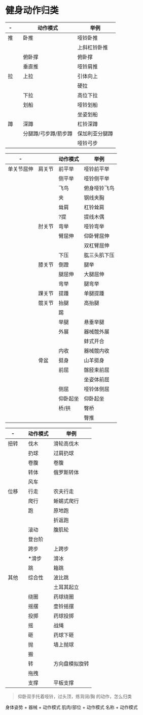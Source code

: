 # 健身动作归类

| -          |    | 动作模式             | 举例           |
| ---------- | ------ | -------------------- | -------------- |
| 推         |        | 卧推                 | 哑铃卧推       |
|            |        |                      | 上斜杠铃卧推   |
|            |        | 俯卧撑               | 俯卧撑         |
|            |        | 垂直推               | 哑铃肩推       |
| 拉         |        | 上拉                 | 引体向上       |
|            |        |                      | 硬拉           |
|            |        | 下拉                 | 高位下拉       |
|            |        | 划船                 | 哑铃划船       |
|            |        |                      | 坐姿划船       |
| 蹲         |        | 深蹲                 | 杠铃深蹲       |
|            |        | 分腿蹲/弓步蹲/箭步蹲 | 保加利亚分腿蹲 |
|            |        |                      | 哑铃弓步       |

| -          |    | 动作模式             | 举例           |
| ---------- | ------ | -------------------- | -------------- |
| 单关节屈伸 | 肩关节 | 前平举               | 哑铃前平举     |
|            |        | 侧平举               | 哑铃侧平举     |
|            |        | 飞鸟                 | 俯身哑铃飞鸟   |
|            |        | 夹                   | 钢线夹胸       |
|            |        | 耸肩                 | 杠铃耸肩       |
|            |        | ?提                   | 提线木偶       |
|            | 肘关节 | 弯举                 | 哑铃弯举       |
|            |        | 臂屈伸               | 仰卧臂屈伸     |
|            |        |                      | 双杠臂屈伸     |
|            |        | 下压                 | 肱三头肌下压   |
|            | 膝关节 | 倒蹬                 | 腿举           |
|            |        | 腿屈伸               | 大腿屈伸       |
|            |        | 弯举                 | 腿弯举         |
|            | 踝关节 | 提踵                 | 单腿提踵       |
|            | 髋关节 | 抬腿                 | 高抬腿         |
|            |        | 踢                   |                |
|            |        | 举腿                 | 悬垂举腿       |
|            |        | 外展                 | 器械髋外展     |
|            |        |                      | 蚌式开合       |
|            |        | 内收                 | 器械髋内收     |
|            | 骨盆   | 挺身                 | 山羊挺身       |
|            |        | 前屈                 | 髂胫束前屈     |
|            |        |                      | 坐姿体前屈     |
|            |        | 侧屈                 | 哑铃体侧屈     |
|            |        | 仰卧起坐             | 仰卧起坐       |
|            |        | 桥/拱              | 臀桥           |
|            |        |                      | 臀推           |

| -          |    | 动作模式             | 举例           |
| ---------- | ------ | -------------------- | -------------- |
| 扭转       |        | 伐木                 | 滑轮高伐木     |
|            |        | 扔球                 | 过肩扔球       |
|            |        | 卷腹                 | 卷腹           |
|            |        | 转体                 | 俄罗斯转体     |
|            |        | 风车                 |                |
| 位移       |        | 行走                 | 农夫行走       |
|            |        | 爬行                 | 蜥蜴式爬行     |
|            |        | 跑                   | 原地跑         |
|            |        |                      | 折返跑         |
|            |        | 滚动                 | 腹肌轮         |
|            |        | 登台阶               |                |
|            |        | 跨步                 | 上跨步         |
|            |        | \*滑步               | 滑冰           |
|            |        | 跳                   | 箱跳           |
| 其他       |        | 综合性               | 波比跳         |
|            |        |                      | 土耳其起立     |
|            |        | 绕圈                 | 药球绕圈       |
|            |        | 摇摆                 | 壶铃摇摆       |
|            |        | 投掷                 | 药球投掷       |
|            |        | 摇                   | 战绳           |
|            |        | 砸                   | 药球下砸       |
|            |        | 抛                   | 墙上抛球       |
|            |        | 搬                   |                |
|            |        | 转                   | 方向盘模拟旋转 |
|            |        | 拖拽                 |                |
|            |        | 支撑                 | 平板支撑       |

> 仰卧双手托着哑铃，过头顶，练背阔/胸 的动作，怎么归类



身体姿势 + 器械 + 动作模式
肌肉/部位 + 动作模式
名称 + 动作模式
